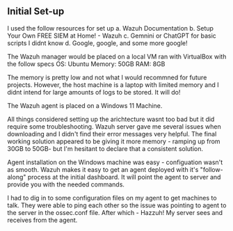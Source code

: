 Initial Set-up
---------------

I used the follow resources for set up
a. Wazuh Documentation
b. Setup Your Own FREE SIEM at Home! - Wazuh 
c. Gemnini or ChatGPT for basic scripts I didnt know
d. Google, google, and some more google!

The Wazuh manager would be placed on a local VM ran with VirtualBox with the follow specs
OS: Ubuntu
Memory: 50GB
RAM: 8GB

The memory is pretty low and not what I would recommned for future projects. However, the host
machine is a laptop with limited memory and I didnt intend for large amounts of logs to be stored.
It will do!

The Wazuh agent is placed on a Windows 11 Machine. 

All things considered setting up the arichtecture wasnt too bad but it did require some 
troubleshooting. Wazuh server gave me several issues when downloading and I didn't find
their error messages very helpful. The final working solution appeared to be giving it
more memory - ramping up from 30GB to 50GB- but I'm hesitant to declare that a 
consistent solution.

Agent installation on the Windows machine was easy - configuation wasn't as smooth. 
Wazuh makes it easy to get an agent deployed with it's "follow-along" process at the initial
dashboard. It will point the agent to server and provide you with the needed commands. 

I had to dig in to some configuration files on my agent to get machines to talk. They were able to ping
each other so the issue was pointing to agent to the server in the ossec.conf file. After which - Hazzuh!
My server sees and receives from the agent.
